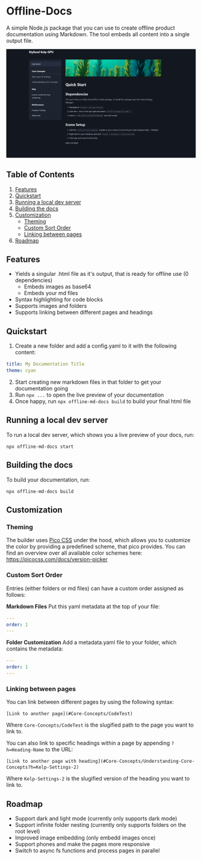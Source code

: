 # Offline-Docs

A simple Node.js package that you can use to create offline product documentation using Markdown. The tool embeds all content into a single output file.

![Example Docs Page](img/example.png)

## Table of Contents

1. [Features](#features)
2. [Quickstart](#quickstart)
3. [Running a local dev server](#running-a-local-dev-server)
4. [Building the docs](#building-the-docs)
5. [Customization](#customization)
   - [Theming](#theming)
   - [Custom Sort Order](#custom-sort-order)
   - [Linking between pages](#linking-between-pages)
6. [Roadmap](#roadmap)

## Features

- Yields a singular .html file as it's output, that is ready for offline use (0 dependencies)
  - Embeds images as base64
  - Embeds your md files
- Syntax highlighting for code blocks
- Supports images and folders
- Supports linking between different pages and headings

## Quickstart

1. Create a new folder and add a config.yaml to it with the following content:

```yaml
title: My Documentation Title
theme: cyan
```

2. Start creating new markdown files in that folder to get your documentation going
3. Run `npx ...` to open the live preview of your documentation
4. Once happy, run `npx offline-md-docs build` to build your final html file

## Running a local dev server

To run a local dev server, which shows you a live preview of your docs, run:

```
npx offline-md-docs start
```

## Building the docs

To build your documentation, run:

```
npx offline-md-docs build
```

## Customization

### Theming

The builder uses [Pico CSS](https://picocss.com/) under the hood, which allows you to customize the color by providing a predefined scheme, that pico provides.
You can find an overview over all available color schemes here: https://picocss.com/docs/version-picker

### Custom Sort Order

Entries (either folders or md files) can have a custom order assigned as follows:

**Markdown Files**
Put this yaml metadata at the top of your file:

```yaml
---
order: 1
---
```

**Folder Customization**
Add a metadata.yaml file to your folder, which contains the metadata:

```yaml
---
order: 1
---
```

### Linking between pages

You can link between different pages by using the following syntax:

```
[Link to another page](#Core-Concepts/CodeTest)
```

Where `Core-Concepts/CodeTest` is the slugified path to the page you want to link to.

You can also link to specific headings within a page by appending `?h=Heading-Name` to the URL:

```
[Link to another page with heading](#Core-Concepts/Understanding-Core-Concepts?h=Kelp-Settings-2)
```

Where `Kelp-Settings-2` is the slugified version of the heading you want to link to.

## Roadmap

- Support dark and light mode (currently only supports dark mode)
- Support infinite folder nesting (currently only supports folders on the root level)
- Improved image embedding (only embedd images once)
- Support phones and make the pages more responsive
- Switch to async fs functions and process pages in parallel
